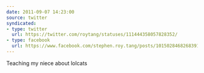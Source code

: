 ```yaml
---
date: 2011-09-07 14:23:00
source: twitter
syndicated:
- type: twitter
  url: https://twitter.com/roytang/statuses/111444358057828352/
- type: facebook
  url: https://www.facebook.com/stephen.roy.tang/posts/10150284682683912
---
```


Teaching my niece about lolcats